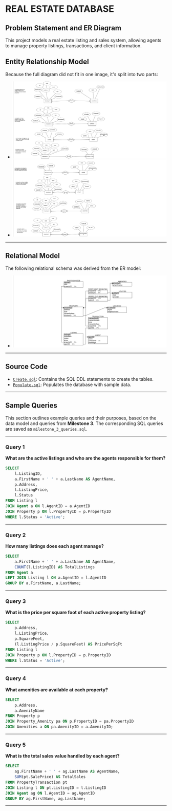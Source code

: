 # REAL ESTATE DATABASE

## Problem Statement and ER Diagram

This project models a real estate listing and sales system, allowing agents to manage property listings, transactions, and client information.

## Entity Relationship Model 
Because the full diagram did not fit in one image, it's split into two parts:
- ![ER Diagram A](./diagrams/ERModelA.png)
- ![ER Diagram B](./diagrams/ERModelB.png)

---

## Relational Model

The following relational schema was derived from the ER model:

- ![Relational Schema](./diagrams/RelationalSchema.png)

---

## Source Code

- [`Create.sql`](./create.sql): Contains the SQL DDL statements to create the tables.
- [`Populate.sql`](./populate.sql): Populates the database with sample data.

---

## Sample Queries

This section outlines example queries and their purposes, based on the data model and queries from **Milestone 3**. The corresponding SQL queries are saved as `milestone_3_queries.sql`.

---

### **Query 1**
**What are the active listings and who are the agents responsible for them?**
```sql
SELECT
    l.ListingID,
    a.FirstName + ' ' + a.LastName AS AgentName,
    p.Address,
    l.ListingPrice,
    l.Status
FROM Listing l
JOIN Agent a ON l.AgentID = a.AgentID
JOIN Property p ON l.PropertyID = p.PropertyID
WHERE l.Status = 'Active';
```

---

### **Query 2**
**How many listings does each agent manage?**
```sql
SELECT
    a.FirstName + ' ' + a.LastName AS AgentName,
    COUNT(l.ListingID) AS TotalListings
FROM Agent a
LEFT JOIN Listing l ON a.AgentID = l.AgentID
GROUP BY a.FirstName, a.LastName;
```

---

### **Query 3**
**What is the price per square foot of each active property listing?**
```sql
SELECT
    p.Address,
    l.ListingPrice,
    p.SquareFeet,
    (l.ListingPrice / p.SquareFeet) AS PricePerSqFt
FROM Listing l
JOIN Property p ON l.PropertyID = p.PropertyID
WHERE l.Status = 'Active';
```

---

### **Query 4**
**What amenities are available at each property?**
```sql
SELECT
    p.Address,
    a.AmenityName
FROM Property p
JOIN Property_Amenity pa ON p.PropertyID = pa.PropertyID
JOIN Amenities a ON pa.AmenityID = a.AmenityID;
```

---

### **Query 5**
**What is the total sales value handled by each agent?**
```sql
SELECT
    ag.FirstName + ' ' + ag.LastName AS AgentName,
    SUM(pt.SalePrice) AS TotalSales
FROM PropertyTransaction pt
JOIN Listing l ON pt.ListingID = l.ListingID
JOIN Agent ag ON l.AgentID = ag.AgentID
GROUP BY ag.FirstName, ag.LastName;
```

---

